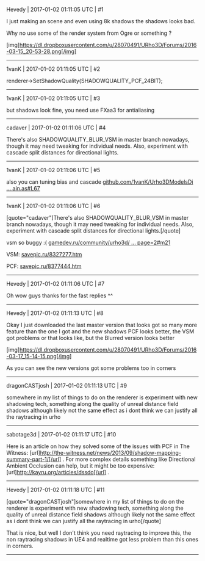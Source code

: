 Hevedy | 2017-01-02 01:11:05 UTC | #1

I just making an scene and even using 8k shadows the shadows looks bad.

Why no use some of the render system from Ogre or something ?

[img]https://dl.dropboxusercontent.com/u/28070491/URho3D/Forums/2016-03-15_20-53-28.png[/img]

-------------------------

1vanK | 2017-01-02 01:11:05 UTC | #2

renderer->SetShadowQuality(SHADOWQUALITY_PCF_24BIT);

-------------------------

1vanK | 2017-01-02 01:11:05 UTC | #3

but shadows look fine, you need use FXaa3 for antialiasing

-------------------------

cadaver | 2017-01-02 01:11:06 UTC | #4

There's also SHADOWQUALITY_BLUR_VSM in master branch nowadays, though it may need tweaking for individual needs. Also, experiment with cascade split distances for directional lights.

-------------------------

1vanK | 2017-01-02 01:11:06 UTC | #5

also you can tuning bias and cascade
[github.com/1vanK/Urho3DModelsDi ... ain.as#L67](https://github.com/1vanK/Urho3DModelsDissolving/blob/master/MyData/Scripts/Main.as#L67)

-------------------------

1vanK | 2017-01-02 01:11:06 UTC | #6

[quote="cadaver"]There's also SHADOWQUALITY_BLUR_VSM in master branch nowadays, though it may need tweaking for individual needs. Also, experiment with cascade split distances for directional lights.[/quote]

vsm so buggy :( [gamedev.ru/community/urho3d/ ... page=2#m21](http://www.gamedev.ru/community/urho3d/forum/?id=204980&page=2#m21)

VSM:
[savepic.ru/8327277.htm](http://savepic.ru/8327277.htm)

PCF:
[savepic.ru/8377444.htm](http://savepic.ru/8377444.htm)

-------------------------

Hevedy | 2017-01-02 01:11:06 UTC | #7

Oh wow guys thanks for the fast replies ^^

-------------------------

Hevedy | 2017-01-02 01:11:13 UTC | #8

Okay I just downloaded the last master version that looks got so many more feature than the one I got and the new shadows PCF looks better, the VSM got problems or that looks like, but the Blurred version looks better

[img]https://dl.dropboxusercontent.com/u/28070491/URho3D/Forums/2016-03-17_15-14-15.png[/img]

As you can see the new versions got some problems too in corners

-------------------------

dragonCASTjosh | 2017-01-02 01:11:13 UTC | #9

somewhere in my list of things to do on the renderer is experiment with new shadowing tech, something along the quality of unreal distance field shadows although likely not the same effect as i dont think we can justify all the raytracing in urho

-------------------------

sabotage3d | 2017-01-02 01:11:17 UTC | #10

Here is an article on how they solved some of the issues with PCF in The Witness: [url]http://the-witness.net/news/2013/09/shadow-mapping-summary-part-1/[/url] .
For more complex details something like Directional Ambient Occlusion can help, but it might be too expensive: [url]http://kayru.org/articles/dssdo[/url] .

-------------------------

Hevedy | 2017-01-02 01:11:18 UTC | #11

[quote="dragonCASTjosh"]somewhere in my list of things to do on the renderer is experiment with new shadowing tech, something along the quality of unreal distance field shadows although likely not the same effect as i dont think we can justify all the raytracing in urho[/quote]

That is nice, but well I don't think you need raytracing to improve this, the non raytracing shadows in UE4 and realtime got less problem than this ones in corners.

-------------------------

